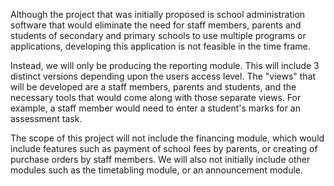 Although the project that was initially proposed is school administration software that would eliminate the need for staff members, parents and students of secondary and primary schools to use multiple programs or applications, developing this application is not feasible in the time frame.

Instead, we will only be producing the reporting module. This will include 3 distinct versions depending upon the users access level. The "views" that will be developed are a staff members, parents and students, and the necessary tools that would come along with those separate views. For example, a staff member would need to enter a student's marks for an assessment task.

The scope of this project will not include the financing module, which would include features such as payment of school fees by parents, or creating of purchase orders by staff members. We will also not initially include other modules such as the timetabling module, or an announcement module.
